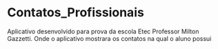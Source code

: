 # Contatos_Profissionais
Aplicativo desenvolvido para prova da escola Etec Professor Milton Gazzetti. Onde o aplicativo mostrara os contatos na qual o aluno possui
